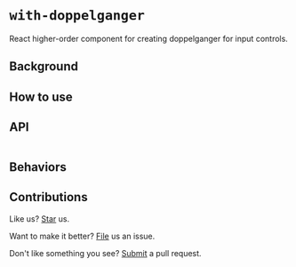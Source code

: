 # `with-doppelganger`

React higher-order component for creating doppelganger for input controls.

## Background

## How to use

## API

```ts
```

## Behaviors

## Contributions

Like us? [Star](https://github.com/compulim/with-doppelganger/stargazers) us.

Want to make it better? [File](https://github.com/compulim/with-doppelganger/issues) us an issue.

Don't like something you see? [Submit](https://github.com/compulim/with-doppelganger/pulls) a pull request.
